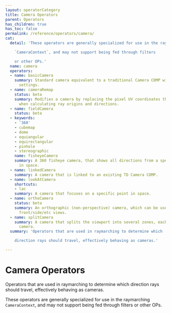 ```yaml
---
layout: operatorCategory
title: Camera Operators
parent: Operators
has_children: true
has_toc: false
permalink: /reference/operators/camera/
cat:
  detail: 'These operators are generally specialized for use in the raymarching

    `CameraContext`, and may not support being fed through filters

    or other OPs.'
  name: camera
  operators:
  - name: basicCamera
    summary: Standard camera equivalent to a traditional Camera COMP with default
      settings.
  - name: cameraRemap
    status: beta
    summary: Modifies a camera by replacing the pixel UV coordinates that are used
      when calculating ray origins and directions.
  - name: fieldCamera
    status: beta
  - keywords:
    - '360'
    - cubemap
    - dome
    - equiangular
    - equirectangular
    - pinhole
    - stereographic
    name: fisheyeCamera
    summary: A 360 fisheye camera, that shows all directions from a specific point
      in space.
  - name: linkedCamera
    summary: A camera that is linked to an existing TD Camera COMP.
  - name: lookAtCamera
    shortcuts:
    - lac
    summary: A camera that focuses on a specific point in space.
  - name: orthoCamera
    status: beta
    summary: An orthographic (non-perspective) camera, which can be used for flattened
      front/side/etc views.
  - name: splitCamera
    summary: A camera that splits the viewport into several zones, each using a separate
      camera.
  summary: 'Operators that are used in raymarching to determine which

    direction rays should travel, effectively behaving as cameras.'

---
```


# Camera Operators

Operators that are used in raymarching to determine which
direction rays should travel, effectively behaving as cameras.

These operators are generally specialized for use in the raymarching
`CameraContext`, and may not support being fed through filters
or other OPs.
